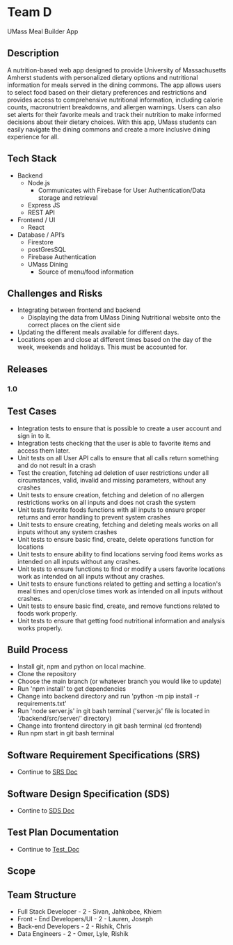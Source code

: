 # Team D
UMass Meal Builder App

## Description

A nutrition-based web app designed to provide University of Massachusetts Amherst students with personalized dietary options and nutritional information for meals served in the dining commons. The app allows users to select food based on their dietary preferences and restrictions and provides access to comprehensive nutritional information, including calorie counts, macronutrient breakdowns, and allergen warnings. Users can also set alerts for their favorite meals and track their nutrition to make informed decisions about their dietary choices. With this app, UMass students can easily navigate the dining commons and create a more inclusive dining experience for all.

## Tech Stack

- Backend
    - Node.js
        - Communicates with Firebase for User Authentication/Data storage and retrieval
    - Express JS
    -  REST API
- Frontend / UI
    - React
- Database / API’s
    - Firestore
    - postGresSQL
    - Firebase Authentication
    - UMass Dining
        - Source of menu/food information

## Challenges and Risks
- Integrating between frontend and backend
    - Displaying the data from UMass Dining Nutritional website onto the correct places on the client side
- Updating the different meals available for different days.
- Locations open and close at different times based on the day of the week, weekends and holidays. This must be accounted for.
## Releases

### 1.0

## Test Cases
- Integration tests to ensure that is possible to create a user account and sign in to it.
- Integration tests checking that the user is able to favorite items and access them later.
- Unit tests on all User API calls to ensure that all calls return something and do not result in a crash
- Test the creation, fetching ad deletion of user restrictions under all circumstances, valid, invalid and missing parameters, without any crashes
- Unit tests to ensure creation, fetching and deletion of no allergen restrictions works on all inputs and does not crash the system
- Unit tests favorite foods functions with all inputs to ensure proper returns and error handling to prevent system crashes
- Unit tests to ensure creating, fetching and deleting meals works on all inputs without any system crashes
- Unit tests to ensure basic find, create, delete operations function for locations
- Unit tests to ensure ability to find locations serving food items works as intended on all inputs without any crashes.
- Unit tests to ensure functions to find or modify a users favorite locations work as intended on all inputs without any crashes.
- Unit tests to ensure functions related to getting and setting a location's meal times and open/close times work as intended on all inputs without crashes.
- Unit tests to ensure basic find, create, and remove functions related to foods work properly.
- Unit tests to ensure that getting food nutritional information and analysis works properly.

## Build Process
- Install git, npm and python on local machine.
- Clone the repository
- Choose the main branch (or whatever branch you would like to update)
- Run 'npm install' to get dependencies
- Change into backend directory and run 'python -m pip install -r requirements.txt'
- Run 'node server.js' in git bash terminal ('server.js' file is located in '/backend/src/server/' directory)
- Change into frontend directory in git bash terminal (cd frontend)
- Run npm start in git bash terminal


## Software Requirement Specifications (SRS)
- Continue to [SRS Doc](https://docs.google.com/document/d/1xARkV2M6CB3EhkK2Rf1cDI93MhJKZdLDTaTv2R8JQP0/edit)
## Software Design Specification (SDS)
- Contine to [SDS Doc](https://docs.google.com/document/d/1RPasyq5xxhvOO15QfFHecmJ8BU1d_DJ6zW3PnVy-DZA/edit)
## Test Plan Documentation
- Continue to [Test_Doc](https://docs.google.com/document/d/10I2CrcpcRK6KH5of0NHJlbkwWZKUcQg38x7Yp3QMQwo/edit?usp=sharing)



## Scope


## Team Structure

- Full Stack Developer - 2 - Sivan, Jahkobee, Khiem
- Front - End Developers/UI - 2 - Lauren, Joseph
- Back-end Developers - 2 - Rishik, Chris
- Data Engineers - 2  - Omer, Lyle, Rishik
